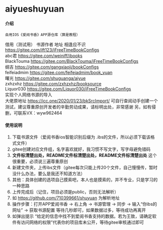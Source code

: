 # aiyueshuyuan

#### 介绍

    自用IOS《爱阅书香》APP源仓库（算是教程）

借用（测试用）
书源作者         地址
相逢应不识	https://gitee.com/ift123/iFreeTimeBookConfigs    
abc君	        https://gitee.com/weiniff/ibooks    
BlackTouma	https://gitee.com/BlackTouma/iFreeTimeBookConfigs    
纲吉	        https://gitee.com/gangxiaoji/bookConfigs    
feifeiadmim	https://gitee.com/feifeiadmim/book_yuan    
曙光	        https://gitee.com/shuguanga/aiyue    
zxhzxhz	        https://gitee.com/zxhzxhz/booksource       
Liquor030       https://gitee.com/Liquor030/iFreeTimeBookConfigs    
实现个人网络书源的导入    
大佬原地址 https://icc.one/2020/01/23/bkSrcImport/ 
可自行查阅动手创建一个测试，建议尊重原创开发者的辛勤劳动成果，请标明出处，非常感谢
另，如有侵删，可联系VX：wyw962464

#### 使用说明

1.  下载书源文件（爱阅书香ios智能识别后缀为 .ibs的文件，所以必须下载该格式文件）
2.  gitee创建对应文件组，名字喜欢就好，我习惯不写文字，写字母避免错码
3.   **文件标清楚出处，README文件标清楚出处，README文件标清楚出处** 这个很重要，必须说三遍尊重原创
4.  新建文件夹，上传ibs文件（gitee每次只能上传20个文件，自己慢慢传，暂时没什么办法，要么是我还不知道方法）
5.  其他：具体创建的选项自己摸索吧，本人也是摸索的，并不专业，只是学习的一种思路
6.  上传完成后（记住，项目必须是public，否则无法解析）
7.  如 https://github.com/710399661/shuyuan 为解析地址
8.  操作步骤：打开APP爱阅书香 → 右上角 → 书源管理 → 同步 → 输入“你ibs的网址” → 获取书源配置  等待几秒即可，如果数据过多，等待成功再离开
9.  如弹出提示 “给定的信息中找不到爱阅书香支持的数据。若为王致，请确定软件有访问网络的权限”代表你的项目库未公开，等待gitee审核通过即可





